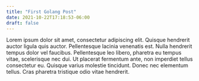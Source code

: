 ```yaml
---
title: "First Golang Post"
date: 2021-10-22T17:18:53-06:00
draft: false
---
```


Lorem ipsum dolor sit amet, consectetur adipiscing elit. Quisque hendrerit auctor ligula quis auctor. Pellentesque lacinia venenatis est. Nulla hendrerit tempus dolor vel faucibus. Pellentesque leo libero, pharetra eu tempus vitae, scelerisque nec dui. Ut placerat fermentum ante, non imperdiet tellus consectetur eu. Quisque varius molestie tincidunt. Donec nec elementum tellus. Cras pharetra tristique odio vitae hendrerit. 